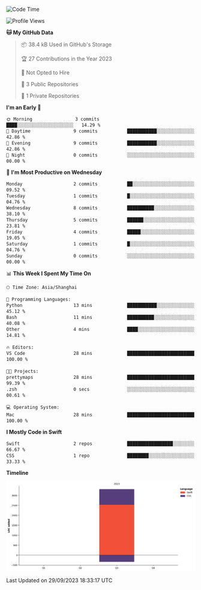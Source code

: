 <!--
**PascalDai/PascalDai** is a ✨ _special_ ✨ repository because its `README.md` (this file) appears on your GitHub profile.

Here are some ideas to get you started:

- 🔭 I’m currently working on ...
- 🌱 I’m currently learning ...
- 👯 I’m looking to collaborate on ...
- 🤔 I’m looking for help with ...
- 💬 Ask me about ...
- 📫 How to reach me: ...
- 😄 Pronouns: ...
- ⚡ Fun fact: ...
-->

<!--START_SECTION:waka-->
![Code Time](http://img.shields.io/badge/Code%20Time-28%20mins-blue)

![Profile Views](http://img.shields.io/badge/Profile%20Views-57-blue)

**🐱 My GitHub Data** 

> 📦 38.4 kB Used in GitHub's Storage 
 > 
> 🏆 27 Contributions in the Year 2023
 > 
> 🚫 Not Opted to Hire
 > 
> 📜 3 Public Repositories 
 > 
> 🔑 1 Private Repositories 
 > 
**I'm an Early 🐤** 

```text
🌞 Morning                3 commits           ████░░░░░░░░░░░░░░░░░░░░░   14.29 % 
🌆 Daytime                9 commits           ███████████░░░░░░░░░░░░░░   42.86 % 
🌃 Evening                9 commits           ███████████░░░░░░░░░░░░░░   42.86 % 
🌙 Night                  0 commits           ░░░░░░░░░░░░░░░░░░░░░░░░░   00.00 % 
```
📅 **I'm Most Productive on Wednesday** 

```text
Monday                   2 commits           ██░░░░░░░░░░░░░░░░░░░░░░░   09.52 % 
Tuesday                  1 commits           █░░░░░░░░░░░░░░░░░░░░░░░░   04.76 % 
Wednesday                8 commits           ██████████░░░░░░░░░░░░░░░   38.10 % 
Thursday                 5 commits           ██████░░░░░░░░░░░░░░░░░░░   23.81 % 
Friday                   4 commits           █████░░░░░░░░░░░░░░░░░░░░   19.05 % 
Saturday                 1 commits           █░░░░░░░░░░░░░░░░░░░░░░░░   04.76 % 
Sunday                   0 commits           ░░░░░░░░░░░░░░░░░░░░░░░░░   00.00 % 
```


📊 **This Week I Spent My Time On** 

```text
🕑︎ Time Zone: Asia/Shanghai

💬 Programming Languages: 
Python                   13 mins             ███████████░░░░░░░░░░░░░░   45.12 % 
Bash                     11 mins             ██████████░░░░░░░░░░░░░░░   40.08 % 
Other                    4 mins              ████░░░░░░░░░░░░░░░░░░░░░   14.81 % 

🔥 Editors: 
VS Code                  28 mins             █████████████████████████   100.00 % 

🐱‍💻 Projects: 
prettymaps               28 mins             █████████████████████████   99.39 % 
.zsh                     0 secs              ░░░░░░░░░░░░░░░░░░░░░░░░░   00.61 % 

💻 Operating System: 
Mac                      28 mins             █████████████████████████   100.00 % 
```

**I Mostly Code in Swift** 

```text
Swift                    2 repos             █████████████████░░░░░░░░   66.67 % 
CSS                      1 repo              ████████░░░░░░░░░░░░░░░░░   33.33 % 
```



**Timeline**

![Lines of Code chart](https://raw.githubusercontent.com/PascalDai/PascalDai/main/assets/bar_graph.png)


 Last Updated on 29/09/2023 18:33:17 UTC
<!--END_SECTION:waka-->
